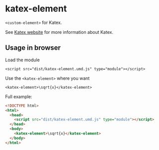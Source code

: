 # katex-element

`<custom-element>` for Katex.

See [Katex website](https://www.katex.org/) for more information about Katex.
  
## Usage in browser

Load the module

```
<script src="dist/katex-element.umd.js" type="module"></script>
```

Use the `<katex-element>` where you want

```
<katex-element>\sqrt{x}</katex-element>
```

Full example:

```html
<!DOCTYPE html>
<html>
  <head>
    <script src="dist/katex-element.umd.js" type="module"></script>
  </head>
  <body>
    <katex-element>\sqrt{x}</katex-element>
  </body>
</html>
```
